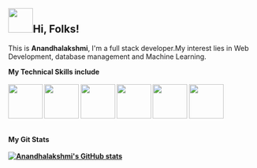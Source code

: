 <h2> <img style = "width:50px; height:50px; top:-10;" src="https://media.giphy.com/media/w1OBpBd7kJqHrJnJ13/giphy.gif">Hi, Folks!</h2>
<p>This is <b>Anandhalakshmi</b>, I'm a full stack developer.My interest lies in Web Development, database management and Machine Learning.</p>
<b>My Technical Skills include<b><br><br>
<img style = "width:70px; height:70px;" src = "https://media.giphy.com/media/QssGEmpkyEOhBCb7e1/giphy.gif">
<img style = "width:70px; height:70px;" src = "https://media.giphy.com/media/eNAsjO55tPbgaor7ma/giphy.gif">
<img style = "width:70px; height:70px;" src = "https://media.giphy.com/media/kdFc8fubgS31b8DsVu/giphy.gif">
<img style = "width:70px; height:70px;" src = "https://media.giphy.com/media/ln7z2eWriiQAllfVcn/giphy.gif">
<img style = "width:70px; height:70px;" src = "https://media.giphy.com/media/LMt9638dO8dftAjtco/giphy.gif">
<img style = "width:70px; height:70px;" src = "https://media.giphy.com/media/V8y1y1FzxDETVUtQE4/giphy.gif"><br><br>
  
<b>My Git Stats</b><br><br>
[![Anandhalakshmi's GitHub stats](https://github-readme-stats.vercel.app/api?username=anandhalakshmii)](https://github.com/anuraghazra/github-readme-stats)<br>



<!---
anandhalakshmii/anandhalakshmii is a ✨ special ✨ repository because its `README.md` (this file) appears on your GitHub profile.
You can click the Preview link to take a look at your changes.
--->
